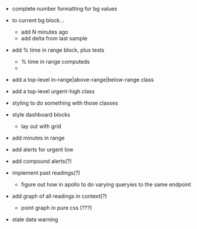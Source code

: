 * complete number formatting for bg values
* to current bg block...
    * add N minutes ago
    * add delta from last sample
* add % time in range block, plus tests
    * % time in range computeds
    *


* add a top-level in-range|above-range|below-range class


* add a top-level urgent-high class
* styling to do something with those classes
* style dashboard blocks
    * lay out with grid
* add minutes in range
* add alerts for urgent low
* add compound alerts(?)
* implement past readings(?)
    * figure out how in apollo to do varying queryies to the same endpoint
* add graph of all readings in context(?)
    * point graph in pure css (???)
* stale data warning